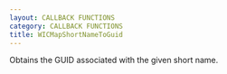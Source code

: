 ```yaml
---
layout: CALLBACK FUNCTIONS
category: CALLBACK FUNCTIONS
title: WICMapShortNameToGuid
---
```


Obtains the GUID associated with the given short name.

